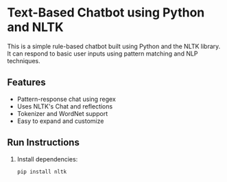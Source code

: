 # Text-Based Chatbot using Python and NLTK

This is a simple rule-based chatbot built using Python and the NLTK library. It can respond to basic user inputs using pattern matching and NLP techniques.

## Features
- Pattern-response chat using regex
- Uses NLTK's Chat and reflections
- Tokenizer and WordNet support
- Easy to expand and customize

## Run Instructions
1. Install dependencies:
   ```bash
   pip install nltk
